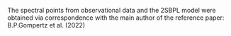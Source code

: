 The spectral points from observational data and the 2SBPL model were obtained via correspondence with the main author of the reference paper:
B.P.Gompertz et al. (2022)
